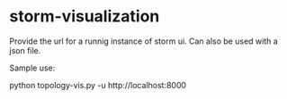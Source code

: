 storm-visualization
===================
Provide the url for a runnig instance of storm ui. Can also be used with a json file.

Sample use:

python topology-vis.py -u http://localhost:8000

